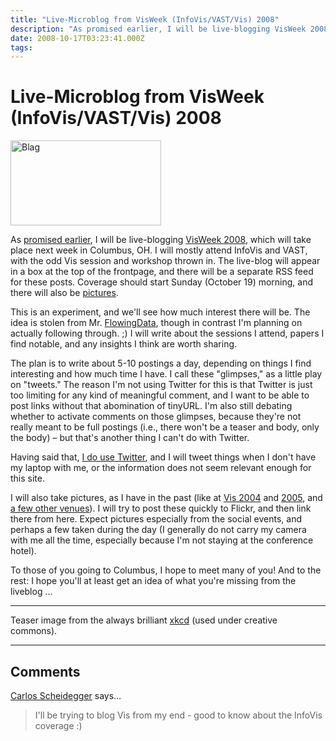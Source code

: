 ```yaml
---
title: "Live-Microblog from VisWeek (InfoVis/VAST/Vis) 2008"
description: "As promised earlier, I will be live-blogging VisWeek 2008, which will take place next week in Columbus, OH. I will mostly attend InfoVis and VAST, with the odd Vis session and workshop thrown in. The live-blog will appear in a box at the top of the frontpage, and there will be a separate RSS feed for these posts. Coverage should start Sunday (October 19) morning, and there will also be pictures."
date: 2008-10-17T03:23:41.000Z
tags: 
---
```


# Live-Microblog from VisWeek (InfoVis/VAST/Vis) 2008

<a href="http://eagereyes.org/blog/2008/live-microblog-from-visweek-2008.html"><img src="http://eagereyes.org/media/2008/mispronouncing-cropped.png" alt="Blag" width="241" height="136" border="0" /></a>

As <a href="http://eagereyes.org/blog/2008/two-years-of-eagereyes.html">promised earlier</a>, I will be live-blogging <a href="http://vis.computer.org/VisWeek2008/Vis/index.html">VisWeek 2008</a>, which will take place next week in Columbus, OH. I will mostly attend InfoVis and VAST, with the odd Vis session and workshop thrown in. The live-blog will appear in a box at the top of the frontpage, and there will be a separate RSS feed for these posts. Coverage should start Sunday (October 19) morning, and there will also be <a href="http://www.flickr.com/photos/eagereyes/collections/72157603647232879/">pictures</a>.

This is an experiment, and we'll see how much interest there will be. The idea is stolen from Mr. <a href="http://flowingdata.com/">FlowingData</a>, though in contrast I'm planning on actually following through. ;) I will write about the sessions I attend, papers I find notable, and any insights I think are worth sharing.

The plan is to write about 5-10 postings a day, depending on things I find interesting and how much time I have. I call these "glimpses," as a little play on "tweets." The reason I'm not using Twitter for this is that Twitter is just too limiting for any kind of meaningful comment, and I want to be able to post links without that abomination of tinyURL. I'm also still debating whether to activate comments on those glimpses, because they're not really meant to be full postings (i.e., there won't be a teaser and body, only the body) – but that's another thing I can't do with Twitter.

Having said that, <a href="http://twitter.com/EagerEyes">I do use Twitter</a>, and I will tweet things when I don't have my laptop with me, or the information does not seem relevant enough for this site.

I will also take pictures, as I have in the past (like at <a href="http://www.flickr.com/photos/eagereyes/sets/72157603653791487/">Vis 2004</a> and <a href="http://www.flickr.com/photos/eagereyes/sets/72157603651989017/">2005</a>, and <a href="http://www.flickr.com/photos/eagereyes/collections/72157603647232879/">a few other venues</a>). I will try to post these quickly to Flickr, and then link there from here. Expect pictures especially from the social events, and perhaps a few taken during the day (I generally do not carry my camera with me all the time, especially because I'm not staying at the conference hotel).

To those of you going to Columbus, I hope to meet many of you! And to the rest: I hope you'll at least get an idea of what you're missing from the liveblog ...

<hr />

Teaser image from the always brilliant <a href="http://xkcd.com/148/">xkcd</a> (used under creative commons).


---
## Comments

<a href="http://carlosscheidegger.wordpress.com" rel="nofollow noopener">Carlos Scheidegger</a> says…
>	I'll be trying to blog Vis from my end - good to know about the InfoVis coverage :)


